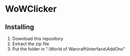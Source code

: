 # WoWClicker

## Installing

1. Download this repository
2. Extract the zip file
3. Put the folder in ".\\World of Warcraft\\Interface\\AddOns"
